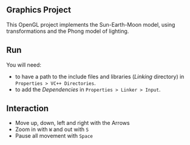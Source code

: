 ## Graphics Project

This OpenGL project implements the Sun-Earth-Moon model, using transformations and the Phong model of lighting.

## Run

You will need:
- to have a path to the include files and libraries (*Linking* directory) in `Properties > VC++ Directories`.
- to add the *Dependencies* in `Properties > Linker > Input`.


## Interaction

- Move up, down, left and right with the Arrows
- Zoom in with `W` and out with `S`
- Pause all movement with `Space`
